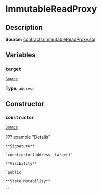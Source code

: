 # ImmutableReadProxy

## Description

**Source:** [contracts/ImmutableReadProxy.sol](https://github.com/Synthetixio/synthetix/tree/v2.94.0-alpha/contracts/ImmutableReadProxy.sol)

## Variables

### `target`

<sub>[Source](https://github.com/Synthetixio/synthetix/tree/v2.94.0-alpha/contracts/ImmutableReadProxy.sol#L9)</sub>

**Type:** `address`

## Constructor

### `constructor`

<sub>[Source](https://github.com/Synthetixio/synthetix/tree/v2.94.0-alpha/contracts/ImmutableReadProxy.sol#L11)</sub>

??? example "Details"

    **Signature**

    `constructor(address _target)`

    **Visibility**

    `public`

    **State Mutability**

    ``

